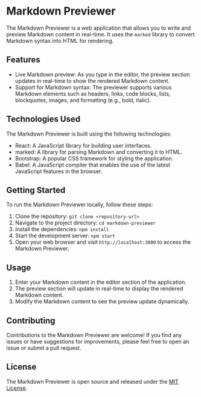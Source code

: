 # Markdown Previewer

The Markdown Previewer is a web application that allows you to write and preview Markdown content in real-time. It uses the `marked` library to convert Markdown syntax into HTML for rendering.

## Features

- Live Markdown preview: As you type in the editor, the preview section updates in real-time to show the rendered Markdown content.
- Support for Markdown syntax: The previewer supports various Markdown elements such as headers, links, code blocks, lists, blockquotes, images, and formatting (e.g., bold, italic).

## Technologies Used

The Markdown Previewer is built using the following technologies:

- React: A JavaScript library for building user interfaces.
- marked: A library for parsing Markdown and converting it to HTML.
- Bootstrap: A popular CSS framework for styling the application.
- Babel: A JavaScript compiler that enables the use of the latest JavaScript features in the browser.

## Getting Started

To run the Markdown Previewer locally, follow these steps:

1. Clone the repository: `git clone <repository-url>`
2. Navigate to the project directory: `cd markdown-previewer`
3. Install the dependencies: `npm install`
4. Start the development server: `npm start`
5. Open your web browser and visit `http://localhost:3000` to access the Markdown Previewer.

## Usage

1. Enter your Markdown content in the editor section of the application.
2. The preview section will update in real-time to display the rendered Markdown content.
3. Modify the Markdown content to see the preview update dynamically.

## Contributing

Contributions to the Markdown Previewer are welcome! If you find any issues or have suggestions for improvements, please feel free to open an issue or submit a pull request.

## License

The Markdown Previewer is open source and released under the [MIT License](LICENSE).

